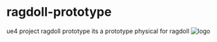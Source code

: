 # ragdoll-prototype
ue4 project ragdoll prototype its a prototype physical for ragdoll
![logo](https://user-images.githubusercontent.com/103854198/175322035-e494345d-31e5-4578-9175-fc04088766bf.png)
